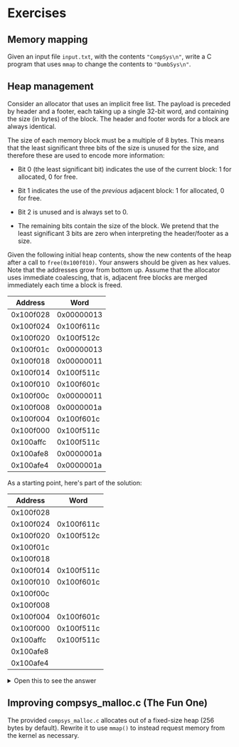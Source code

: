 # Exercises

## Memory mapping

Given an input file `input.txt`, with the contents `"CompSys\n"`,
write a C program that uses `mmap` to change the contents to
`"DumbSys\n"`.

## Heap management

Consider an allocator that uses an implicit free list.  The payload is
preceded by header and a footer, each taking up a single 32-bit word,
and containing the size (in bytes) of the block.  The header and
footer words for a block are always identical.

The size of each memory block must be a multiple of 8 bytes.  This
means that the least significant three bits of the size is unused for
the size, and therefore these are used to encode more information:

* Bit 0 (the least significant bit) indicates the use of the current
  block: 1 for allocated, 0 for free.

* Bit 1 indicates the use of the *previous* adjacent block: 1 for
  allocated, 0 for free.

* Bit 2 is unused and is always set to 0.

* The remaining bits contain the size of the block.  We pretend that
  the least significant 3 bits are zero when interpreting the
  header/footer as a size.


Given the following initial heap contents, show the new contents of
the heap after a call to `free(0x100f010)`.  Your answers should be
given as hex values.  Note that the addresses grow from bottom up.
Assume that the allocator uses immediate coalescing, that is, adjacent
free blocks are merged immediately each time a block is freed.

| Address | Word |
| --- | --- |
| 0x100f028 | 0x00000013 |
| 0x100f024 | 0x100f611c |
| 0x100f020 | 0x100f512c |
| 0x100f01c | 0x00000013 |
| 0x100f018 | 0x00000011 |
| 0x100f014 | 0x100f511c |
| 0x100f010 | 0x100f601c |
| 0x100f00c | 0x00000011 |
| 0x100f008 | 0x0000001a |
| 0x100f004 | 0x100f601c |
| 0x100f000 | 0x100f511c |
| 0x100affc | 0x100f511c |
| 0x100afe8 | 0x0000001a |
| 0x100afe4 | 0x0000001a |

As a starting point, here's part of the solution:

| Address | Word |
| --- | --- |
| 0x100f028 | |
| 0x100f024 | 0x100f611c |
| 0x100f020 | 0x100f512c |
| 0x100f01c |  |
| 0x100f018 |  |
| 0x100f014 | 0x100f511c |
| 0x100f010 | 0x100f601c |
| 0x100f00c |  |
| 0x100f008 |  |
| 0x100f004 | 0x100f601c |
| 0x100f000 | 0x100f511c |
| 0x100affc | 0x100f511c |
| 0x100afe8 |  |
| 0x100afe4 |  |

<details>
<summary>Open this to see the answer</summary>

| Address | Word |
| --- | --- |
| 0x100f028 | 0x00000011 |
| 0x100f024 | 0x100f611c |
| 0x100f020 | 0x100f512c |
| 0x100f01c | 0x00000011 |
| 0x100f018 | 0x0000002a |
| 0x100f014 | 0x100f511c |
| 0x100f010 | 0x100f601c |
| 0x100f00c | 0x0000001a |
| 0x100f008 | 0x0000001a |
| 0x100f004 | 0x100f601c |
| 0x100f000 | 0x100f511c |
| 0x100affc | 0x100f511c |
| 0x100afe8 | 0x0000001a |
| 0x100afe4 | 0x0000002a |

</details>

## Improving compsys_malloc.c (The Fun One)

The provided `compsys_malloc.c` allocates out of a fixed-size heap
(256 bytes by default).  Rewrite it to use `mmap()` to instead request
memory from the kernel as necessary.
